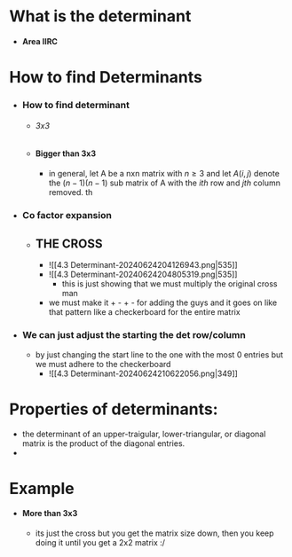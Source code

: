# What is the determinant
- #### Area IIRC



# How to find Determinants
- ###  How to find determinant 
	- ###### 3x3 
	- #### Bigger than 3x3 
		- in general, let A be a nxn matrix with $n\geq 3$ and let $A(i,j)$ denote the $(n-1)(n-1)$ sub matrix of A with the $ith$ row and $jth$ column removed. th
- ### Co factor expansion
	- ## THE CROSS
		- ![[4.3 Determinant-20240624204126943.png|535]]
		- ![[4.3 Determinant-20240624204805319.png|535]]
			-  this is just showing that we must multiply the original cross man
		- we must make it + - + - for adding the guys and it goes on like that pattern like a checkerboard for the entire matrix
- ### We can just adjust the starting the det row/column 
	- by just changing the start line to the one with the most 0 entries but we must adhere to the checkerboard
		- ![[4.3 Determinant-20240624210622056.png|349]]

# Properties of determinants:
- the determinant of an upper-traigular, lower-triangular, or diagonal matrix is the product of the diagonal entries.
- 

# Example 
- #### More than 3x3 
	- its just the cross but you get the matrix size down, then you keep doing it until you get a 2x2 matrix :/